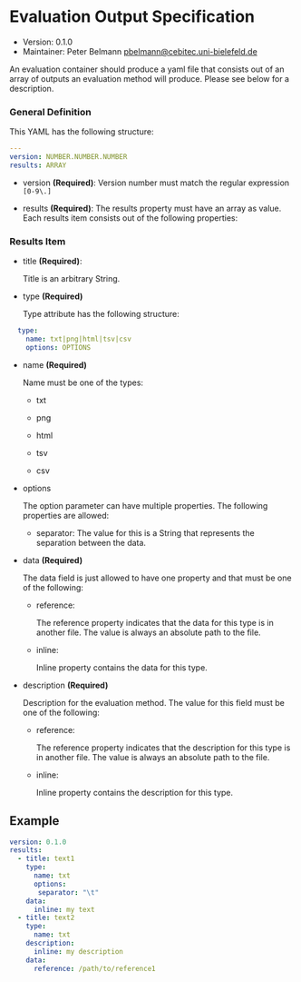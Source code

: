 # Evaluation Output Specification

*  Version: 0.1.0
*  Maintainer: Peter Belmann pbelmann@cebitec.uni-bielefeld.de

An evaluation container should produce a yaml file that consists out of an array of outputs an evaluation method will produce. 
Please see below for a description.


### General Definition

This YAML has the following structure: 

```YAML
---
version: NUMBER.NUMBER.NUMBER
results: ARRAY
```

* version **(Required)**: Version number must match the regular expression `[0-9\.]` 

* results **(Required)**: The results property must have an array as value. Each results item consists out of the 
following properties:

### Results Item

* title **(Required)**: 

  Title is an arbitrary String.

* type **(Required)**

  Type attribute has the following structure:

```YAML
  type:
    name: txt|png|html|tsv|csv
    options: OPTIONS
```
  
  * name **(Required)**
   
    Name must be one of the types:
   
    * txt
  
    * png 
  
    * html
  
    * tsv
  
    * csv
    
  * options 
   
    The option parameter can have multiple properties. The following properties are allowed: 

      * separator: The value for this is a String that represents the separation between the data. 

* data **(Required)**

  The data field is just allowed to have one property and that must be one of the following:

  * reference: 
  
    The reference property indicates that the data for this type is in another file. The value is always an absolute path to the file.

  * inline: 
   
    Inline property contains the data for this type. 

* description **(Required)**

  Description for the evaluation method. The value for this field must be one of the following:

  * reference: 
  
    The reference property indicates that the description for this type is in another file. 
    The value is always an absolute path to the file.

  * inline: 
   
    Inline property contains the description for this type. 

## Example

```YAML
version: 0.1.0
results:
  - title: text1
    type:
      name: txt
      options:
       separator: "\t"
    data:
      inline: my text
  - title: text2
    type:
      name: txt
    description:
      inline: my description
    data:
      reference: /path/to/reference1
```

